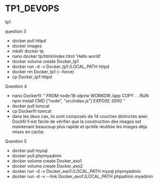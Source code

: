 # TP1_DEVOPS
tp1

question 3

- docker pull httpd
- docker images
- mkdir docker tp 
- nano docker tp/html/index.html
'Hello world'
- docker volume create Docker_tp1
- docker run -d -v Docker_tp1:/LOCAL_PATH httpd
- docker rm Docker_tp1 (--force)
- cp Docker_tp1 httpd

Question 4 
- nano Dockerfil
''
FROM node:18-alpine
WORKDIR /app
COPY .  .
RUN npm install
CMD ["node", "src/index.js"]
EXPOSE 3000
''
- docker pull tomcat
- cp  Dockerfil tomcat
- dans les deux cas, ils sont composés de 14 couches distinctes avec Dockfil Il est facile de vérifier que la construction des images est maintenant beaucoup plus rapide et qu’elle réutilise les images déjà mises en cache.


Question 5 
- docker pull mysql
- docker pull phpmyadmin
- docker volume create Docker_exo1
- docker volume create Docker_exo2
- docker run -d -v Docker_exo1:/LOCAL_PATH mysql phpmyadmin
- docker run -d -v --link Docker_exo1:/LOCAL_PATH phpadmin myadmin 

